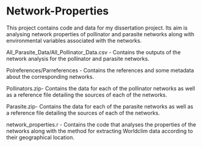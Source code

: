# Network-Properties

This project contains code and data for my dissertation project. Its aim is analysing network properties of pollinator and parasite networks along with environmental variables associated with the networks.


All_Parasite_Data/All_Pollinator_Data.csv - Contains the outputs of the network analysis for the pollinator and parasite networks.

Polreferences/Parreferences - Contains the references and some metadata about the corresponding networks. 

Pollinators.zip- Contains the data for each of the pollinator networks as well as a reference file detailing the sources of each of the networks. 

Parasite.zip- Contains the data for each of the parasite networks as well as a reference file detailing the sources of each of the networks.

network_properties.r - Contains the code that analyses the properties of the networks along with the method for extracting Worldclim data according to their geographical location.
